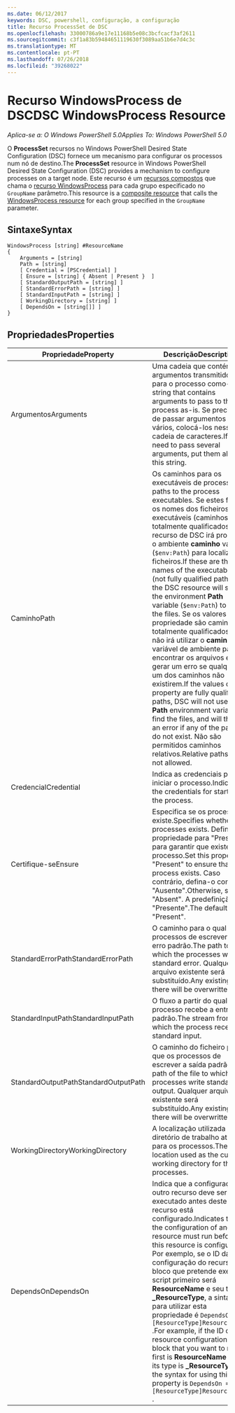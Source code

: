 ```yaml
---
ms.date: 06/12/2017
keywords: DSC, powershell, configuração, a configuração
title: Recurso ProcessSet de DSC
ms.openlocfilehash: 33000786a9e17e11168b5e08c3bcfcacf3af2611
ms.sourcegitcommit: c3f1a83b59484651119630f3089aa51b6e7d4c3c
ms.translationtype: MT
ms.contentlocale: pt-PT
ms.lasthandoff: 07/26/2018
ms.locfileid: "39268022"
---
```

# <a name="dsc-windowsprocess-resource"></a><span data-ttu-id="6436b-103">Recurso WindowsProcess de DSC</span><span class="sxs-lookup"><span data-stu-id="6436b-103">DSC WindowsProcess Resource</span></span>

<span data-ttu-id="6436b-104">_Aplica-se a: O Windows PowerShell 5.0_</span><span class="sxs-lookup"><span data-stu-id="6436b-104">_Applies To: Windows PowerShell 5.0_</span></span>

<span data-ttu-id="6436b-105">O **ProcessSet** recursos no Windows PowerShell Desired State Configuration (DSC) fornece um mecanismo para configurar os processos num nó de destino.</span><span class="sxs-lookup"><span data-stu-id="6436b-105">The **ProcessSet** resource in Windows PowerShell Desired State Configuration (DSC) provides a mechanism to configure processes on a target node.</span></span> <span data-ttu-id="6436b-106">Este recurso é um [recursos compostos](authoringResourceComposite.md) que chama o [recurso WindowsProcess](windowsProcessResource.md) para cada grupo especificado no `GroupName` parâmetro.</span><span class="sxs-lookup"><span data-stu-id="6436b-106">This resource is a [composite resource](authoringResourceComposite.md) that calls the [WindowsProcess resource](windowsProcessResource.md) for each group specified in the `GroupName` parameter.</span></span>

## <a name="syntax"></a><span data-ttu-id="6436b-107">Sintaxe</span><span class="sxs-lookup"><span data-stu-id="6436b-107">Syntax</span></span>

```
WindowsProcess [string] #ResourceName
{
    Arguments = [string]
    Path = [string]
    [ Credential = [PSCredential] ]
    [ Ensure = [string] { Absent | Present }  ]
    [ StandardOutputPath = [string] ]
    [ StandardErrorPath = [string] ]
    [ StandardInputPath = [string] ]
    [ WorkingDirectory = [string] ]
    [ DependsOn = [string[]] ]
}
```

## <a name="properties"></a><span data-ttu-id="6436b-108">Propriedades</span><span class="sxs-lookup"><span data-stu-id="6436b-108">Properties</span></span>

| <span data-ttu-id="6436b-109">Propriedade</span><span class="sxs-lookup"><span data-stu-id="6436b-109">Property</span></span> | <span data-ttu-id="6436b-110">Descrição</span><span class="sxs-lookup"><span data-stu-id="6436b-110">Description</span></span> |
| --- | --- |
| <span data-ttu-id="6436b-111">Argumentos</span><span class="sxs-lookup"><span data-stu-id="6436b-111">Arguments</span></span>| <span data-ttu-id="6436b-112">Uma cadeia que contém os argumentos transmitidos para o processo como-é.</span><span class="sxs-lookup"><span data-stu-id="6436b-112">A string that contains arguments to pass to the process as-is.</span></span> <span data-ttu-id="6436b-113">Se precisar de passar argumentos vários, colocá-los nessa cadeia de caracteres.</span><span class="sxs-lookup"><span data-stu-id="6436b-113">If you need to pass several arguments, put them all in this string.</span></span>|
| <span data-ttu-id="6436b-114">Caminho</span><span class="sxs-lookup"><span data-stu-id="6436b-114">Path</span></span>| <span data-ttu-id="6436b-115">Os caminhos para os executáveis de processo.</span><span class="sxs-lookup"><span data-stu-id="6436b-115">The paths to the process executables.</span></span> <span data-ttu-id="6436b-116">Se estes forem os nomes dos ficheiros executáveis (caminhos totalmente qualificados), o recurso de DSC irá procurar o ambiente **caminho** variável (`$env:Path`) para localizar os ficheiros.</span><span class="sxs-lookup"><span data-stu-id="6436b-116">If these are the names of the executable files (not fully qualified paths), the DSC resource will search the environment **Path** variable (`$env:Path`) to find the files.</span></span> <span data-ttu-id="6436b-117">Se os valores dessa propriedade são caminhos totalmente qualificados, DSC não irá utilizar o **caminho** variável de ambiente para encontrar os arquivos e irá gerar um erro se qualquer um dos caminhos não existirem.</span><span class="sxs-lookup"><span data-stu-id="6436b-117">If the values of this property are fully qualified paths, DSC will not use the **Path** environment variable to find the files, and will throw an error if any of the paths do not exist.</span></span> <span data-ttu-id="6436b-118">Não são permitidos caminhos relativos.</span><span class="sxs-lookup"><span data-stu-id="6436b-118">Relative paths are not allowed.</span></span>|
| <span data-ttu-id="6436b-119">Credencial</span><span class="sxs-lookup"><span data-stu-id="6436b-119">Credential</span></span>| <span data-ttu-id="6436b-120">Indica as credenciais para iniciar o processo.</span><span class="sxs-lookup"><span data-stu-id="6436b-120">Indicates the credentials for starting the process.</span></span>|
| <span data-ttu-id="6436b-121">Certifique-se</span><span class="sxs-lookup"><span data-stu-id="6436b-121">Ensure</span></span>| <span data-ttu-id="6436b-122">Especifica se os processos existe.</span><span class="sxs-lookup"><span data-stu-id="6436b-122">Specifies whether the processes exists.</span></span> <span data-ttu-id="6436b-123">Defina esta propriedade para "Presente" para garantir que existe o processo.</span><span class="sxs-lookup"><span data-stu-id="6436b-123">Set this property to "Present" to ensure that the process exists.</span></span> <span data-ttu-id="6436b-124">Caso contrário, defina-o como "Ausente".</span><span class="sxs-lookup"><span data-stu-id="6436b-124">Otherwise, set it to "Absent".</span></span> <span data-ttu-id="6436b-125">A predefinição é "Presente".</span><span class="sxs-lookup"><span data-stu-id="6436b-125">The default is "Present".</span></span>|
| <span data-ttu-id="6436b-126">StandardErrorPath</span><span class="sxs-lookup"><span data-stu-id="6436b-126">StandardErrorPath</span></span>| <span data-ttu-id="6436b-127">O caminho para o qual os processos de escrever o erro padrão.</span><span class="sxs-lookup"><span data-stu-id="6436b-127">The path to which the processes write standard error.</span></span> <span data-ttu-id="6436b-128">Qualquer arquivo existente será substituído.</span><span class="sxs-lookup"><span data-stu-id="6436b-128">Any existing file there will be overwritten.</span></span>|
| <span data-ttu-id="6436b-129">StandardInputPath</span><span class="sxs-lookup"><span data-stu-id="6436b-129">StandardInputPath</span></span>| <span data-ttu-id="6436b-130">O fluxo a partir do qual o processo recebe a entrada padrão.</span><span class="sxs-lookup"><span data-stu-id="6436b-130">The stream from which the process receives standard input.</span></span>|
| <span data-ttu-id="6436b-131">StandardOutputPath</span><span class="sxs-lookup"><span data-stu-id="6436b-131">StandardOutputPath</span></span>| <span data-ttu-id="6436b-132">O caminho do ficheiro para que os processos de escrever a saída padrão.</span><span class="sxs-lookup"><span data-stu-id="6436b-132">The path of the file to which the processes write standard output.</span></span> <span data-ttu-id="6436b-133">Qualquer arquivo existente será substituído.</span><span class="sxs-lookup"><span data-stu-id="6436b-133">Any existing file there will be overwritten.</span></span>|
| <span data-ttu-id="6436b-134">WorkingDirectory</span><span class="sxs-lookup"><span data-stu-id="6436b-134">WorkingDirectory</span></span>| <span data-ttu-id="6436b-135">A localização utilizada como diretório de trabalho atual para os processos.</span><span class="sxs-lookup"><span data-stu-id="6436b-135">The location used as the current working directory for the processes.</span></span>|
| <span data-ttu-id="6436b-136">DependsOn</span><span class="sxs-lookup"><span data-stu-id="6436b-136">DependsOn</span></span> | <span data-ttu-id="6436b-137">Indica que a configuração de outro recurso deve ser executado antes deste recurso está configurado.</span><span class="sxs-lookup"><span data-stu-id="6436b-137">Indicates that the configuration of another resource must run before this resource is configured.</span></span> <span data-ttu-id="6436b-138">Por exemplo, se o ID da configuração do recurso do bloco que pretende executar script primeiro será **ResourceName** e seu tipo é **_ResourceType**, a sintaxe para utilizar esta propriedade é `DependsOn = "[ResourceType]ResourceName"` .</span><span class="sxs-lookup"><span data-stu-id="6436b-138">For example, if the ID of the resource configuration script block that you want to run first is **ResourceName** and its type is **_ResourceType**, the syntax for using this property is `DependsOn = "[ResourceType]ResourceName"` .</span></span>|